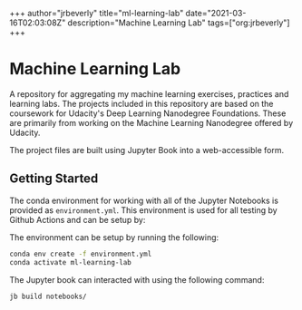 +++
author="jrbeverly"
title="ml-learning-lab"
date="2021-03-16T02:03:08Z"
description="Machine Learning Lab"
tags=["org:jrbeverly"]
+++

# Machine Learning Lab

A repository for aggregating my machine learning exercises, practices and learning labs. The projects included in this repository are based on the coursework for Udacity's Deep Learning Nanodegree Foundations. These are primarily from working on the Machine Learning Nanodegree offered by Udacity.

The project files are built using Jupyter Book into a web-accessible form.

## Getting Started

The conda environment for working with all of the Jupyter Notebooks is provided as `environment.yml`. This environment is used for all testing by Github Actions and can be setup by:

The environment can be setup by running the following:

```bash
conda env create -f environment.yml
conda activate ml-learning-lab
```

The Jupyter book can interacted with using the following command:

```bash
jb build notebooks/
```
